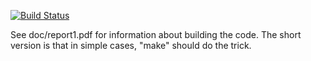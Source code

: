 [![Build Status](https://travis-ci.org/michaelmelanson/cminus-compiler.svg?branch=master)](https://travis-ci.org/michaelmelanson/cminus-compiler)

See doc/report1.pdf for information about building the code. The short
version is that in simple cases, "make" should do the trick.
